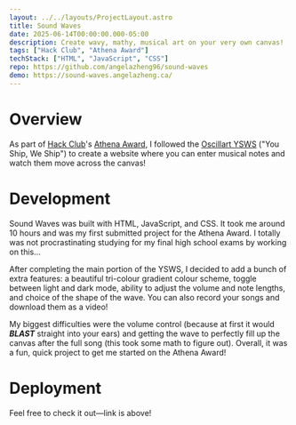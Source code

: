 ```yaml
---
layout: ../../layouts/ProjectLayout.astro
title: Sound Waves
date: 2025-06-14T00:00:00.000-05:00
description: Create wavy, mathy, musical art on your very own canvas!
tags: ["Hack Club", "Athena Award"]
techStack: ["HTML", "JavaScript", "CSS"]
repo: https://github.com/angelazheng96/sound-waves
demo: https://sound-waves.angelazheng.ca/
---
```


# Overview
As part of [Hack Club](https://hackclub.com/)'s [Athena Award](https://athena.hackclub.com/), I followed the [Oscillart YSWS](https://oscillart.athena.hackclub.com/) ("You Ship, We Ship") to create a website where you can enter musical notes and watch them move across the canvas!

# Development
Sound Waves was built with HTML, JavaScript, and CSS. It took me around 10 hours and was my first submitted project for the Athena Award. I totally was not procrastinating studying for my final high school exams by working on this...

After completing the main portion of the YSWS, I decided to add a bunch of extra features: a beautiful tri-colour gradient colour scheme, toggle between light and dark mode, ability to adjust the volume and note lengths, and choice of the shape of the wave. You can also record your songs and download them as a video!

My biggest difficulties were the volume control (because at first it would ***BLAST*** straight into your ears) and getting the wave to perfectly fill up the canvas after the full song (this took some math to figure out). Overall, it was a fun, quick project to get me started on the Athena Award!

# Deployment
Feel free to check it out—link is above!